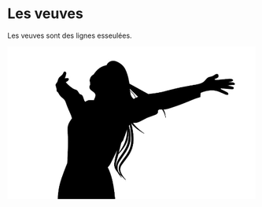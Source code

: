 # Les veuves

Les veuves sont des lignes esseulées.

![Femme ouvrant les bras joyeusement](../media/feel-silhouette-joy-achievement.jpg)